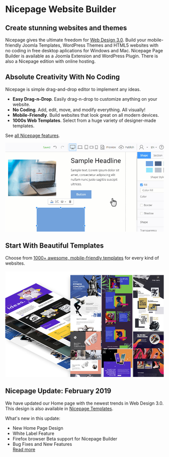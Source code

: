# Nicepage Website Builder

## Create stunning websites and themes
Nicepage gives the ultimate freedom for <a href="https://nicepage.com/blog/detail/22994/web-design-3-0-when-your-web-design-really-matters">Web Design 3.0</a>.
Build your mobile-friendly Joomla Templates, WordPress Themes and HTML5 websites with no coding in free desktop aplications for Windows and Mac. Nicepage Page Builder is available as a Joomla Extension and WordPress Plugin. There is also a Nicepage edition with online hosting.

## Absolute Creativity With No Coding
Nicepage is simple drag-and-drop editor to implement any ideas.
* **Easy Drag-n-Drop**. Easily drag-n-drop to customize anything on your website.
* **No Coding**. Add, edit, move, and modify everything. All visually!
* **Mobile-Friendly**. Build websites that look great on all modern devices.
* **1000s Web Templates**. Select from a huge variety of designer-made templates.

See <a href="https://nicepage.com/doc/article/11912/key-features">all Nicepage features</a>.

<a href="https://nicepage.com/doc/article/11912/key-features"><img src="absolute-creativity-with-no-coding-with-free-nicepage-website-builder.gif"></a>

## Start With Beautiful Templates
Choose from <a href="https://nicepage.com/templates">1000+ awesome, mobile-friendly templates</a> for every kind of websites.
<br><br>
<a href="https://nicepage.com/templates"><img src="free-nicepage-templates.jpg"></a>

## Nicepage Update: February 2019
We have updated our Home page with the newest trends in Web Design 3.0. This design is also available in <a href="https://nicepage.com/blog/detail/22994/web-design-3-0-when-your-web-design-really-matters">Nicepage Templates</a>.

What's new in this update:
* New Home Page Design
* White Label Feature
* Firefox browser Beta support for Nicepage Builder
* Bug Fixes and New Features
<br><a href="https://nicepage.com/questions/25017/nicepage-update-february-2019">Read more</a>
